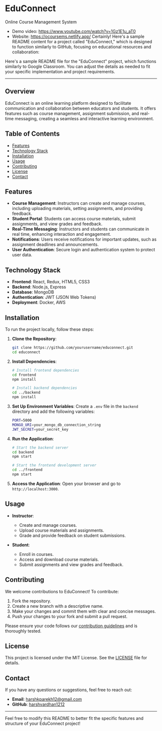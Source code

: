 # EduConnect
Online Course Management System
- Demo video: https://www.youtube.com/watch?v=1Gz1E1u_aT0
- Website: https://ocoursems.netlify.app/
Certainly! Here's a sample README content for a project called "EduConnect," which is designed to function similarly to GitHub, focusing on educational resources and collaboration:

Here's a sample README file for the "EduConnect" project, which functions similarly to Google Classroom. You can adjust the details as needed to fit your specific implementation and project requirements.

---

## Overview

EduConnect is an online learning platform designed to facilitate communication and collaboration between educators and students. It offers features such as course management, assignment submission, and real-time messaging, creating a seamless and interactive learning environment.

## Table of Contents

- [Features](#features)
- [Technology Stack](#technology-stack)
- [Installation](#installation)
- [Usage](#usage)
- [Contributing](#contributing)
- [License](#license)
- [Contact](#contact)

## Features

- **Course Management**: Instructors can create and manage courses, including uploading materials, setting assignments, and providing feedback.
- **Student Portal**: Students can access course materials, submit assignments, and view grades and feedback.
- **Real-Time Messaging**: Instructors and students can communicate in real time, enhancing interaction and engagement.
- **Notifications**: Users receive notifications for important updates, such as assignment deadlines and announcements.
- **User Authentication**: Secure login and authentication system to protect user data.

## Technology Stack

- **Frontend**: React, Redux, HTML5, CSS3
- **Backend**: Node.js, Express
- **Database**: MongoDB
- **Authentication**: JWT (JSON Web Tokens)
- **Deployment**: Docker, AWS

## Installation

To run the project locally, follow these steps:

1. **Clone the Repository**:
   ```bash
   git clone https://github.com/yourusername/educonnect.git
   cd educonnect
   ```

2. **Install Dependencies**:
   ```bash
   # Install frontend dependencies
   cd frontend
   npm install
   
   # Install backend dependencies
   cd ../backend
   npm install
   ```

3. **Set Up Environment Variables**:
   Create a `.env` file in the `backend` directory and add the following variables:
   ```bash
   PORT=5000
   MONGO_URI=your_mongo_db_connection_string
   JWT_SECRET=your_secret_key
   ```

4. **Run the Application**:
   ```bash
   # Start the backend server
   cd backend
   npm start

   # Start the frontend development server
   cd ../frontend
   npm start
   ```

5. **Access the Application**:
   Open your browser and go to `http://localhost:3000`.

## Usage

- **Instructor**:
  - Create and manage courses.
  - Upload course materials and assignments.
  - Grade and provide feedback on student submissions.

- **Student**:
  - Enroll in courses.
  - Access and download course materials.
  - Submit assignments and view grades and feedback.

## Contributing

We welcome contributions to EduConnect! To contribute:

1. Fork the repository.
2. Create a new branch with a descriptive name.
3. Make your changes and commit them with clear and concise messages.
4. Push your changes to your fork and submit a pull request.

Please ensure your code follows our [contribution guidelines](CONTRIBUTING.md) and is thoroughly tested.

## License

This project is licensed under the MIT License. See the [LICENSE](LICENSE) file for details.

## Contact

If you have any questions or suggestions, feel free to reach out:

- **Email**: [harshkparekh12@gmail.com](mailto:youremail@example.com)
- **GitHub**: [harshvardhan1212](https://github.com/yourusername)

---

Feel free to modify this README to better fit the specific features and structure of your EduConnect project!
